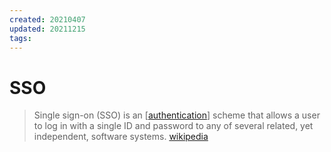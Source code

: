 ```yaml
---
created: 20210407
updated: 20211215
tags:
---
```


# SSO

> Single sign-on (SSO) is an [[authentication]] scheme that allows a user to log in with a single ID and password to any of several related, yet independent, software systems. [wikipedia][1]

[1]: https://en.wikipedia.org/wiki/Single_sign-on
[//begin]: # "Autogenerated link references for markdown compatibility"
[authentication]: authentication "authentication"
[//end]: # "Autogenerated link references"

